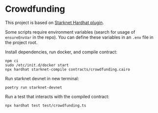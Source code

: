 # Crowdfunding

This project is based on [Starknet Hardhat plugin](https://github.com/Shard-Labs/starknet-hardhat-example).

Some scripts require environment variables (search for usage of `ensureEnvVar` in the repo). You can define these variables in an `.env` file in the project root.

Install dependencies, run docker, and compile contract:
```shell
npm ci
sudo /etc/init.d/docker start
npx hardhat starknet-compile contracts/crowdfunding.cairo
```

Run starknet devnet in new terminal:
```
poetry run starknet-devnet
```

Run a test that interacts with the compiled contract:
```
npx hardhat test test/crowdfunding.ts
```
